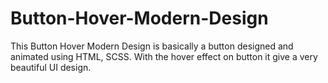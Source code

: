 # Button-Hover-Modern-Design
This Button Hover Modern Design is basically a button designed and animated using HTML, SCSS. With the hover effect on button it give a very beautiful UI design.
